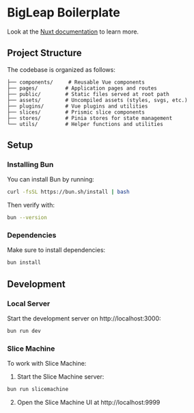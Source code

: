 # BigLeap Boilerplate

Look at the [Nuxt documentation](https://nuxt.com/docs/getting-started/introduction) to learn more.

## Project Structure
The codebase is organized as follows:

```
├── components/     # Reusable Vue components
├── pages/         # Application pages and routes
├── public/        # Static files served at root path
├── assets/        # Uncompiled assets (styles, svgs, etc.)
├── plugins/       # Vue plugins and utilities
├── slices/        # Prismic slice components
├── stores/        # Pinia stores for state management
└── utils/         # Helper functions and utilities
```

## Setup

### Installing Bun
You can install Bun by running:

```bash
curl -fsSL https://bun.sh/install | bash
```

Then verify with:

```bash
bun --version
```

### Dependencies
Make sure to install dependencies:

```bash
bun install
```

## Development

### Local Server
Start the development server on http://localhost:3000:

```bash
bun run dev
```

### Slice Machine
To work with Slice Machine:

1. Start the Slice Machine server:
```bash
bun run slicemachine
```

2. Open the Slice Machine UI at http://localhost:9999
